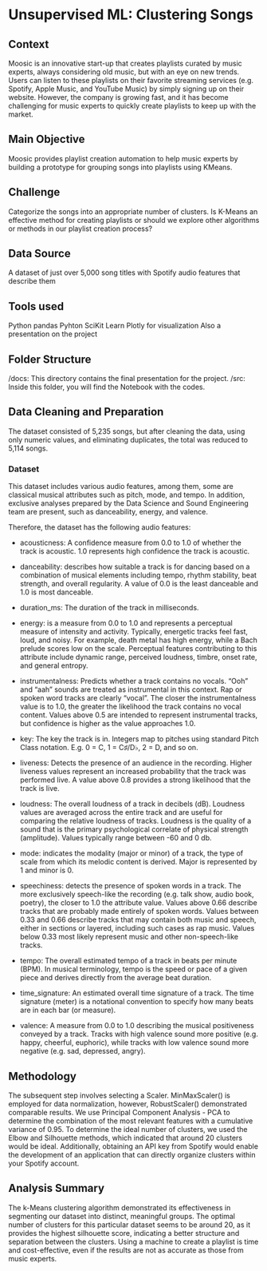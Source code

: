 # Unsupervised ML: Clustering Songs

## Context

Moosic is an innovative start-up that creates playlists curated by music experts, always considering old music, but with an eye on new trends. Users can listen to these playlists on their favorite streaming services (e.g. Spotify, Apple Music, and YouTube Music) by simply signing up on their website. However, the company is growing fast, and it has become challenging for music experts to quickly create playlists to keep up with the market.

## Main Objective

Moosic provides playlist creation automation to help music experts by building a prototype for grouping songs into playlists using KMeans.

## Challenge

Categorize the songs into an appropriate number of clusters. Is K-Means an effective method for creating playlists or should we explore other algorithms or methods in our playlist creation process?

## Data Source

A dataset of just over 5,000 song titles with Spotify audio features that describe them

## Tools used

Python pandas
Pyhton SciKit Learn
Plotly for visualization
Also a presentation on the project

## Folder Structure

/docs: This directory contains the final presentation for the project.
/src: Inside this folder, you will find the Notebook with the codes.

## Data Cleaning and Preparation

The dataset consisted of 5,235 songs, but after cleaning the data, using only numeric values, and eliminating duplicates, the total was reduced to 5,114 songs. 

### Dataset

This dataset includes various audio features, among them, some are classical musical attributes such as pitch, mode, and tempo. In addition, exclusive analyses prepared by the Data Science and Sound Engineering team are present, such as danceability, energy, and valence.

Therefore, the dataset has the following audio features:

- acousticness: A confidence measure from 0.0 to 1.0 of whether the track is acoustic. 1.0 represents high confidence the track is acoustic.

- danceability: describes how suitable a track is for dancing based on a combination of musical elements including tempo, rhythm stability, beat strength, and overall regularity. A value of 0.0 is the least danceable and 1.0 is most danceable.

- duration_ms: The duration of the track in milliseconds.
	
- energy: is a measure from 0.0 to 1.0 and represents a perceptual measure of intensity and activity. Typically, energetic tracks feel fast, loud, and noisy. For example, death metal has high energy, while a Bach prelude scores low on the scale. Perceptual features contributing to this attribute include dynamic range, perceived loudness, timbre, onset rate, and general entropy.

- instrumentalness: Predicts whether a track contains no vocals. “Ooh” and “aah” sounds are treated as instrumental in this context. Rap or spoken word tracks are clearly “vocal”. The closer the instrumentalness value is to 1.0, the greater the likelihood the track contains no vocal content. Values above 0.5 are intended to represent instrumental tracks, but confidence is higher as the value approaches 1.0.	

- key: The key the track is in. Integers map to pitches using standard Pitch Class notation. E.g. 0 = C, 1 = C♯/D♭, 2 = D, and so on.	

- liveness: Detects the presence of an audience in the recording. Higher liveness values represent an increased probability that the track was performed live. A value above 0.8 provides a strong likelihood that the track is live.	

- loudness: The overall loudness of a track in decibels (dB). Loudness values are averaged across the entire track and are useful for comparing the relative loudness of tracks. Loudness is the quality of a sound that is the primary psychological correlate of physical strength (amplitude). Values typically range between -60 and 0 db.	

- mode: indicates the modality (major or minor) of a track, the type of scale from which its melodic content is derived. Major is represented by 1 and minor is 0.	

- speechiness: detects the presence of spoken words in a track. The more exclusively speech-like the recording (e.g. talk show, audio book, poetry), the closer to 1.0 the attribute value. Values above 0.66 describe tracks that are probably made entirely of spoken words. Values between 0.33 and 0.66 describe tracks that may contain both music and speech, either in sections or layered, including such cases as rap music. Values below 0.33 most likely represent music and other non-speech-like tracks.	

- tempo: The overall estimated tempo of a track in beats per minute (BPM). In musical terminology, tempo is the speed or pace of a given piece and derives directly from the average beat duration.	

- time_signature: An estimated overall time signature of a track. The time signature (meter) is a notational convention to specify how many beats are in each bar (or measure).	

- valence: A measure from 0.0 to 1.0 describing the musical positiveness conveyed by a track. Tracks with high valence sound more positive (e.g. happy, cheerful, euphoric), while tracks with low valence sound more negative (e.g. sad, depressed, angry).
  
## Methodology

The subsequent step involves selecting a Scaler. MinMaxScaler() is employed for data normalization, however, RobustScaler() demonstrated comparable results. 
We use Principal Component Analysis - PCA to determine the combination of the most relevant features with a cumulative variance of 0.95. 
To determine the ideal number of clusters, we used the Elbow and Silhouette methods, which indicated that around 20 clusters would be ideal.
Additionally, obtaining an API key from Spotify would enable the development of an application that can directly organize clusters within your Spotify account.

## Analysis Summary

The k-Means clustering algorithm demonstrated its effectiveness in segmenting our dataset into distinct, meaningful groups.
The optimal number of clusters for this particular dataset seems to be around 20, as it provides the highest silhouette score, indicating a better structure and separation between the clusters.
Using a machine to create a playlist is time and cost-effective, even if the results are not as accurate as those from music experts.






